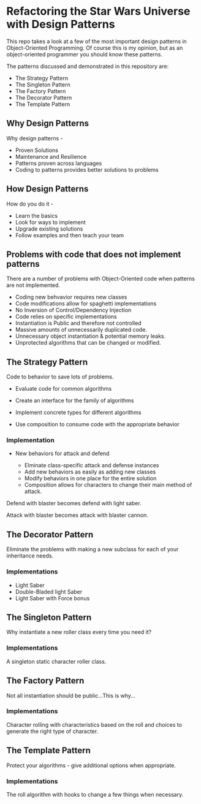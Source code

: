 # Refactoring the Star Wars Universe with Design Patterns  

This repo takes a look at a few of the most important design patterns in Object-Oriented Programming.  Of course this is my opinion, but as an object-oriented programmer you should know these patterns.

The patterns discussed and demonstrated in this repository are:

- The Strategy Pattern
- The Singleton Pattern
- The Factory Pattern
- The Decorator Pattern
- The Template Pattern

## Why Design Patterns

Why design patterns -

- Proven Solutions
- Maintenance and Resilience
- Patterns proven across languages
- Coding to patterns provides better solutions to problems

## How Design Patterns

How do you do it -

- Learn the basics
- Look for ways to implement
- Upgrade existing solutions
- Follow examples and then teach your team

## Problems with code that does not implement patterns 

There are a number of problems with Object-Oriented code when patterns are not implemented.  

- Coding new behvavior requires new classes
- Code modifications allow for spaghetti implementations
- No Inversion of Control/Dependency Injection
- Code relies on specific implementations
- Instantiation is Public and therefore not controlled
- Massive amounts of unnecessarily duplicated code.
- Unnecessary object instantiation & potential memory leaks.
- Unprotected algorithms that can be changed or modified.

## The Strategy Pattern

Code to behavior to save lots of problems.

- Evaluate code for common algorithms

- Create an interface for the family of algorithms

- Implement concrete types for different algorithms

- Use composition to consume code with the appropriate behavior

### Implementation

- New behaviors for attack and defend

    - Elminate class-specific attack and defense instances
    - Add new behaviors as easily as adding new classes
    - Modify behaviors in one place for the entire solution
    - Composition allows for characters to change their main method of attack.

Defend with blaster becomes defend with light saber.

Attack with blaster becomes attack with blaster cannon.

## The Decorator Pattern

Eliminate the problems with making a new subclass for each of your inheritance needs.

### Implementations

- Light Saber 
- Double-Bladed light Saber
- Light Saber with Force bonus

## The Singleton Pattern

Why instantiate a new roller class every time you need it?

### Implementations

A singleton static character roller class.

## The Factory Pattern

Not all instantiation should be public...This is why...

### Implementations

Character rolling with characteristics based on the roll and choices to generate the right type of character.

## The Template Pattern

Protect your algorithms - give additional options when appropriate.

### Implementations

The roll algorithm with hooks to change a few things when necessary.